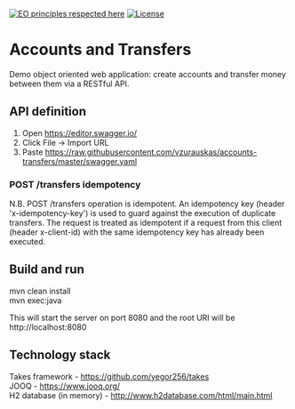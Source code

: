 [![EO principles respected here](http://www.elegantobjects.org/badge.svg)](http://www.elegantobjects.org)
[![License](https://img.shields.io/badge/license-MIT-green.svg)](https://github.com/vzurauskas/accounts-transfers/blob/master/LICENSE)

# Accounts and Transfers
Demo object oriented web application: create accounts and transfer money between them via a RESTful API.

## API definition
1. Open https://editor.swagger.io/
2. Click File -> Import URL
3. Paste https://raw.githubusercontent.com/vzurauskas/accounts-transfers/master/swagger.yaml

### POST /transfers idempotency
N.B. POST /transfers operation is idempotent. An idempotency key (header 'x-idempotency-key') is used to guard against the execution of duplicate transfers. The request is treated as idempotent if a request from this client (header x-client-id) with the same idempotency key has already been executed.

## Build and run
mvn clean install  
mvn exec:java  
  
This will start the server on port 8080 and the root URI will be http://localhost:8080

## Technology stack
Takes framework - https://github.com/yegor256/takes  
JOOQ - https://www.jooq.org/  
H2 database (in memory) - http://www.h2database.com/html/main.html  
